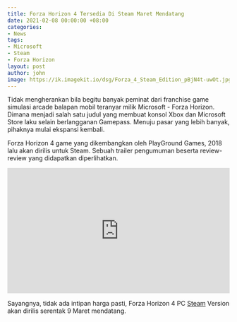 ```yaml
---
title: Forza Horizon 4 Tersedia Di Steam Maret Mendatang
date: 2021-02-08 00:00:00 +08:00
categories:
- News
tags:
- Microsoft
- Steam
- Forza Horizon
layout: post
author: john
image: https://ik.imagekit.io/dsg/Forza_4_Steam_Edition_pBjN4t-uwOt.jpg
---
```


Tidak mengherankan bila begitu banyak peminat dari franchise game simulasi arcade balapan mobil teranyar milik Microsoft - Forza Horizon. Dimana menjadi salah satu judul yang membuat konsol Xbox dan Microsoft Store laku selain berlangganan Gamepass. Menuju pasar yang lebih banyak, pihaknya mulai ekspansi kembali.

Forza Horizon 4 game yang dikembangkan oleh PlayGround Games, 2018 lalu akan dirilis untuk Steam. Sebuah trailer pengumuman beserta review-review yang didapatkan diperlihatkan.

<style>.embed-container { position: relative; padding-bottom: 56.25%; height: 0; overflow: hidden; max-width: 100%; } .embed-container iframe, .embed-container object, .embed-container embed { position: absolute; top: 0; left: 0; width: 100%; height: 100%; }</style><div class='embed-container'><iframe src='https://www.youtube.com/embed//emk_07-wNEU' frameborder='0' allowfullscreen></iframe></div>

Sayangnya, tidak ada intipan harga pasti, Forza Horizon 4 PC [Steam](https://store.steampowered.com/app/1293830/Forza_Horizon_4/) Version akan dirilis serentak 9 Maret mendatang.